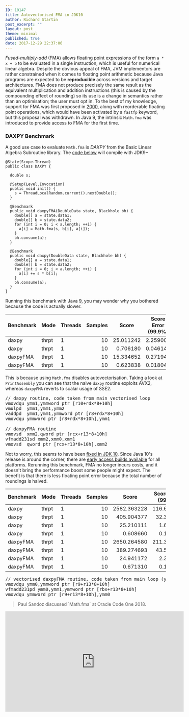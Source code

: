 ```yaml
---
ID: 10147
title: Autovectorised FMA in JDK10
author: Richard Startin
post_excerpt: ""
layout: post
theme: minimal
published: true
date: 2017-12-29 22:37:06
---
```

<em>Fused-multiply-add</em> (FMA) allows floating point expressions of the form `a * x + b` to be evaluated in a single instruction, which is useful for numerical linear algebra. Despite the obvious appeal of FMA, JVM implementors are rather constrained when it comes to floating point arithmetic because Java programs are expected to be <strong>reproducible</strong> across versions and target architectures. FMA does not produce precisely the same result as the equivalent multiplication and addition instructions (this is caused by the compounding effect of rounding) so its use is a change in semantics rather than an optimisation; the user must opt in. To the best of my knowledge, support for FMA was first proposed in <a href="https://jcp.org/en/jsr/detail?id=84" rel="noopener" target="_blank">2000</a>, along with reorderable floating point operations, which would have been activated by a `fastfp` keyword, but this proposal was withdrawn. In Java 9, the intrinsic `Math.fma` was introduced to provide access to FMA for the first time.

<h3>DAXPY Benchmark</h3>

A good use case to evaluate `Math.fma` is <em>DAXPY</em> from the Basic Linear Algebra Subroutine library. The <a href="https://github.com/richardstartin/simdbenchmarks/blob/master/src/main/java/com/openkappa/simd/saxpy/DAXPY.java" rel="noopener" target="_blank">code below</a> will compile with JDK9+

```java@OutputTimeUnit(TimeUnit.MILLISECONDS)
@State(Scope.Thread)
public class DAXPY {
  
  double s;

  @Setup(Level.Invocation)
  public void init() {
    s = ThreadLocalRandom.current().nextDouble();
  }

  @Benchmark
  public void daxpyFMA(DoubleData state, Blackhole bh) {
    double[] a = state.data1;
    double[] b = state.data2;
    for (int i = 0; i < a.length; ++i) {
      a[i] = Math.fma(s, b[i], a[i]);
    }
    bh.consume(a);
  }

  @Benchmark
  public void daxpy(DoubleData state, Blackhole bh) {
    double[] a = state.data1;
    double[] b = state.data2;
    for (int i = 0; i < a.length; ++i) {
      a[i] += s * b[i];
    }
    bh.consume(a);
  }
}
```

Running this benchmark with Java 9, you may wonder why you bothered because the code is actually slower.

<div class="table-holder">
<table class="table table-bordered table-hover table-condensed">
<thead><tr><th>Benchmark</th>
<th>Mode</th>
<th>Threads</th>
<th>Samples</th>
<th>Score</th>
<th>Score Error (99.9%)</th>
<th>Unit</th>
<th>Param: size</th>
</tr></thead>
<tbody><tr>
<td>daxpy</td>
<td>thrpt</td>
<td>1</td>
<td align="right">10</td>
<td align="right">25.011242</td>
<td align="right">2.259007</td>
<td>ops/ms</td>
<td align="right">100000</td>
</tr>
<tr>
<td>daxpy</td>
<td>thrpt</td>
<td>1</td>
<td align="right">10</td>
<td align="right">0.706180</td>
<td align="right">0.046146</td>
<td>ops/ms</td>
<td align="right">1000000</td>
</tr>
<tr>
<td>daxpyFMA</td>
<td>thrpt</td>
<td>1</td>
<td align="right">10</td>
<td align="right">15.334652</td>
<td align="right">0.271946</td>
<td>ops/ms</td>
<td align="right">100000</td>
</tr>
<tr>
<td>daxpyFMA</td>
<td>thrpt</td>
<td>1</td>
<td align="right">10</td>
<td align="right">0.623838</td>
<td align="right">0.018041</td>
<td>ops/ms</td>
<td align="right">1000000</td>
</tr>
</tbody></table>
</div>

This is because using `Math.fma` disables autovectorisation. Taking a look at `PrintAssembly` you can see that the naive `daxpy` routine exploits AVX2, whereas `daxpyFMA` reverts to scalar usage of SSE2.


<pre>
// daxpy routine, code taken from main vectorised loop
vmovdqu ymm1,ymmword ptr [r10+rdx*8+10h]
vmulpd  ymm1,ymm1,ymm2
vaddpd  ymm1,ymm1,ymmword ptr [r8+rdx*8+10h]
vmovdqu ymmword ptr [r8+rdx*8+10h],ymm1

// daxpyFMA routine
vmovsd  xmm2,qword ptr [rcx+r13*8+10h]
vfmadd231sd xmm2,xmm0,xmm1
vmovsd  qword ptr [rcx+r13*8+10h],xmm2
</pre>

Not to worry, this seems to have been <a href="https://bugs.openjdk.java.net/browse/JDK-8181616" rel="noopener" target="_blank">fixed in JDK 10</a>. Since Java 10's release is around the corner, there are <a href="http://jdk.java.net/10/" rel="noopener" target="_blank">early access builds available</a> for all platforms. Rerunning this benchmark, FMA no longer incurs costs, and it doesn't bring the performance boost some people might expect. The benefit is that there is less floating point error because the total number of roundings is halved.

<div class="table-holder">
<table class="table table-bordered table-hover table-condensed">
<thead><tr><th>Benchmark</th>
<th>Mode</th>
<th>Threads</th>
<th>Samples</th>
<th>Score</th>
<th>Score Error (99.9%)</th>
<th>Unit</th>
<th>Param: size</th>
</tr></thead>
<tbody><tr>
<td>daxpy</td>
<td>thrpt</td>
<td>1</td>
<td align="right">10</td>
<td align="right">2582.363228</td>
<td align="right">116.637400</td>
<td>ops/ms</td>
<td align="right">1000</td>
</tr>
<tr>
<td>daxpy</td>
<td>thrpt</td>
<td>1</td>
<td align="right">10</td>
<td align="right">405.904377</td>
<td align="right">32.364782</td>
<td>ops/ms</td>
<td align="right">10000</td>
</tr>
<tr>
<td>daxpy</td>
<td>thrpt</td>
<td>1</td>
<td align="right">10</td>
<td align="right">25.210111</td>
<td align="right">1.671794</td>
<td>ops/ms</td>
<td align="right">100000</td>
</tr>
<tr>
<td>daxpy</td>
<td>thrpt</td>
<td>1</td>
<td align="right">10</td>
<td align="right">0.608660</td>
<td align="right">0.112512</td>
<td>ops/ms</td>
<td align="right">1000000</td>
</tr>
<tr>
<td>daxpyFMA</td>
<td>thrpt</td>
<td>1</td>
<td align="right">10</td>
<td align="right">2650.264580</td>
<td align="right">211.342407</td>
<td>ops/ms</td>
<td align="right">1000</td>
</tr>
<tr>
<td>daxpyFMA</td>
<td>thrpt</td>
<td>1</td>
<td align="right">10</td>
<td align="right">389.274693</td>
<td align="right">43.567450</td>
<td>ops/ms</td>
<td align="right">10000</td>
</tr>
<tr>
<td>daxpyFMA</td>
<td>thrpt</td>
<td>1</td>
<td align="right">10</td>
<td align="right">24.941172</td>
<td align="right">2.393358</td>
<td>ops/ms</td>
<td align="right">100000</td>
</tr>
<tr>
<td>daxpyFMA</td>
<td>thrpt</td>
<td>1</td>
<td align="right">10</td>
<td align="right">0.671310</td>
<td align="right">0.158470</td>
<td>ops/ms</td>
<td align="right">1000000</td>
</tr>
</tbody></table>
</div>

<pre>
// vectorised daxpyFMA routine, code taken from main loop (you can still see the old code in pre/post loops)
vmovdqu ymm0,ymmword ptr [r9+r13*8+10h]
vfmadd231pd ymm0,ymm1,ymmword ptr [rbx+r13*8+10h]
vmovdqu ymmword ptr [r9+r13*8+10h],ymm0
</pre>



<blockquote>Paul Sandoz discussed `Math.fma` at Oracle Code One 2018.</blockquote>
<iframe width="560" height="315" src="https://www.youtube.com/embed/h7AtDzqbaoQ?start=2051" frameborder="0" allow="accelerometer; autoplay; encrypted-media; gyroscope; picture-in-picture" allowfullscreen></iframe>